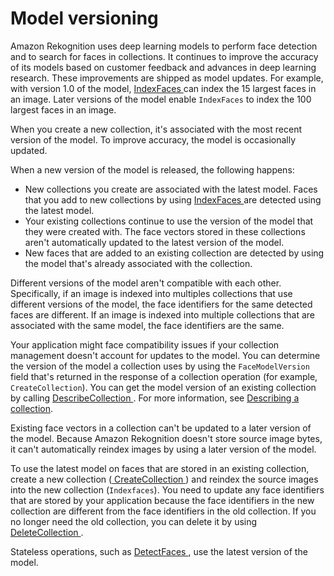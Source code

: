 # Model versioning<a name="face-detection-model"></a>

Amazon Rekognition uses deep learning models to perform face detection and to search for faces in collections\. It continues to improve the accuracy of its models based on customer feedback and advances in deep learning research\. These improvements are shipped as model updates\. For example, with version 1\.0 of the model, [ IndexFaces ](API_IndexFaces.md) can index the 15 largest faces in an image\. Later versions of the model enable `IndexFaces` to index the 100 largest faces in an image\.

When you create a new collection, it's associated with the most recent version of the model\. To improve accuracy, the model is occasionally updated\.

 When a new version of the model is released, the following happens: 
+ New collections you create are associated with the latest model\. Faces that you add to new collections by using [ IndexFaces ](API_IndexFaces.md) are detected using the latest model\.
+ Your existing collections continue to use the version of the model that they were created with\. The face vectors stored in these collections aren't automatically updated to the latest version of the model\.
+ New faces that are added to an existing collection are detected by using the model that's already associated with the collection\.

Different versions of the model aren't compatible with each other\. Specifically, if an image is indexed into multiples collections that use different versions of the model, the face identifiers for the same detected faces are different\. If an image is indexed into multiple collections that are associated with the same model, the face identifiers are the same\. 

Your application might face compatibility issues if your collection management doesn't account for updates to the model\. You can determine the version of the model a collection uses by using the `FaceModelVersion` field that's returned in the response of a collection operation \(for example, `CreateCollection`\)\. You can get the model version of an existing collection by calling [ DescribeCollection ](API_DescribeCollection.md)\. For more information, see [Describing a collection](describe-collection-procedure.md)\.

Existing face vectors in a collection can't be updated to a later version of the model\. Because Amazon Rekognition doesn't store source image bytes, it can't automatically reindex images by using a later version of the model\.

To use the latest model on faces that are stored in an existing collection, create a new collection \([ CreateCollection ](API_CreateCollection.md)\) and reindex the source images into the new collection \(`Indexfaces`\)\. You need to update any face identifiers that are stored by your application because the face identifiers in the new collection are different from the face identifiers in the old collection\. If you no longer need the old collection, you can delete it by using [ DeleteCollection ](API_DeleteCollection.md)\. 

Stateless operations, such as [ DetectFaces ](API_DetectFaces.md), use the latest version of the model\.
